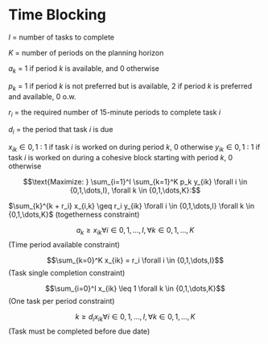 # Time Blocking
$I$ = number of tasks to complete

$K$ = number of periods on the planning horizon

$a_k$ = 1 if period $k$ is available, and 0 otherwise

$p_k$ = 1 if period $k$ is not preferred but is available, 2 if period $k$ is preferred and available, 0 o.w. 

$r_i$ = the required number of 15-minute periods to complete task $i$

$d_i$ = the period that task $i$ is due

$x_{ik} \in {0,1}$ : 1 if task $i$ is worked on during period $k$, 0 otherwise
$y_{ik} \in {0,1}$ : 1 if task $i$ is worked on during a cohesive block starting with period $k$, 0 otherwise

$$\text{Maximize: } \sum_{i=1}^I \sum_{k=1}^K p_k y_{ik}  \forall i \in {0,1,\dots,I}, \forall k \in {0,1,\dots,K}:$$



$\sum_{k}^{k + r_i} x_{i,k} \geq r_i y_{ik}  \forall i \in {0,1,\dots,I} \forall k \in {0,1,\dots,K}$ (togetherness constraint)

$$a_k \geq x_{ik} \forall i \in {0,1,\dots,I}, \forall k \in {0,1,\dots,K}$$ (Time period available constraint)

$$\sum_{k=0}^K x_{ik} = r_i  \forall i \in {0,1,\dots,I}$$ (Task single completion constraint)

$$\sum_{i=0}^I x_{ik} \leq 1  \forall k \in {0,1,\dots,K}$$ (One task per period constraint)

$$k \geq d_i x_{ik}  \forall i \in {0,1,\dots,I}, \forall k \in {0,1,\dots,K}$$ (Task must be completed before due date)

